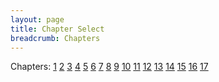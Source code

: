 ```yaml
---
layout: page
title: Chapter Select
breadcrumb: Chapters
---
```


Chapters: 
<a href="./1" class="btn btn-info" role="button">1</a>
<a href="./2" class="btn btn-info" role="button">2</a>
<a href="./3" class="btn btn-info" role="button">3</a>
<a href="#" class="btn btn-info" role="button">4</a>
<a href="#" class="btn btn-info" role="button">5</a>
<a href="#" class="btn btn-info" role="button">6</a>
<a href="#" class="btn btn-info" role="button">7</a>
<a href="#" class="btn btn-info" role="button">8</a>
<a href="#" class="btn btn-info" role="button">9</a>
<a href="#" class="btn btn-info" role="button">10</a>
<a href="#" class="btn btn-info" role="button">11</a>
<a href="#" class="btn btn-info" role="button">12</a>
<a href="#" class="btn btn-info" role="button">13</a>
<a href="#" class="btn btn-info" role="button">14</a>
<a href="#" class="btn btn-info" role="button">15</a>
<a href="#" class="btn btn-info" role="button">16</a>
<a href="#" class="btn btn-info" role="button">17</a>

